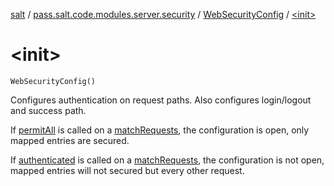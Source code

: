 [salt](../../index.md) / [pass.salt.code.modules.server.security](../index.md) / [WebSecurityConfig](index.md) / [&lt;init&gt;](./-init-.md)

# &lt;init&gt;

`WebSecurityConfig()`

Configures authentication on request paths. Also configures login/logout and success path.

If [permitAll](permit-all.md) is called on a [matchRequests](match-requests.md), the configuration is open, only mapped entries are secured.

If [authenticated](authenticated.md) is called on a [matchRequests](match-requests.md), the configuration is not open, mapped entries will not secured
but every other request.

